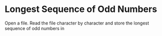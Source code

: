 # Longest Sequence of Odd Numbers

Open a file. Read the file character by character and store the longest sequence of odd numbers in 